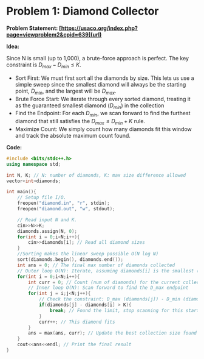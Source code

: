 # Problem 1: Diamond Collector

**Problem Statement: [https://usaco.org/index.php?page=viewproblem2&cpid=639](url)**

**Idea:**

Since N is small (up to 1,000), a brute-force approach is perfect. The key constraint is $D_{max} - D_{min} \le K$. 

- Sort First: We must first sort all the diamonds by size. This lets us use a simple sweep since the smallest diamond will always be the starting point, $D_{min}$, and the largest will be $D_{max}$.
- Brute Force Start: We iterate through every sorted diamond, treating it as the guaranteed smallest diamond ($D_{min}$) in the collection
- Find the Endpoint: For each $D_{min}$, we scan forward to find the furthest diamond that still satisfies the $D_{max} \le D_{min} + K$ rule.
- Maximize Count: We simply count how many diamonds fit this window and track the absolute maximum count found.

**Code:**

```c++
#include <bits/stdc++.h>
using namespace std;

int N, K; // N: number of diamonds, K: max size difference allowed
vector<int>diamonds;

int main(){
    // Setup file I/O.
    freopen("diamond.in", "r", stdin);
    freopen("diamond.out", "w", stdout);

    // Read input N and K.
    cin>>N>>K;
    diamonds.assign(N, 0);
    for(int i = 0;i<N;i++){
        cin>>diamonds[i]; // Read all diamond sizes
    }
    //Sorting makes the linear sweep possible O(N log N)
    sort(diamonds.begin(), diamonds.end()); 
    int ans = 0; // The final max number of diamonds collected
    // Outer loop O(N): Iterate, assuming diamonds[i] is the smallest (D_min).
    for(int i = 0;i<N;i++){
        int curr = 0; // Count (num of diamonds) for the current collection
        // Inner loop O(N): Scan forward to find the D_max endpoint
        for(int j = i;j<N;j++){
            // Check the constraint: D_max (diamonds[j]) - D_min (diamonds[i]) > K
            if(diamonds[j] - diamonds[i] > K){
                break; // Found the limit, stop scanning for this start diamond
            }
            curr++; // This diamond fits
        }
        ans = max(ans, curr); // Update the best collection size found so far
    }
    cout<<ans<<endl; // Print the final result
}
